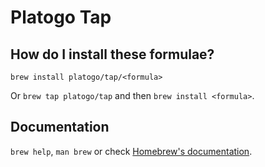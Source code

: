 # Platogo Tap

## How do I install these formulae?

`brew install platogo/tap/<formula>`

Or `brew tap platogo/tap` and then `brew install <formula>`.

## Documentation

`brew help`, `man brew` or check [Homebrew's documentation](https://docs.brew.sh).
